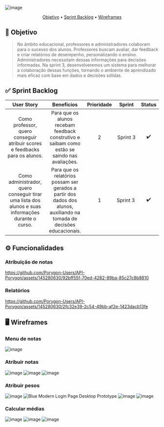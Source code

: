![image](https://github.com/Porygon-Users/API-Porygon/assets/145280630/fee6819b-02ba-42da-b3f0-ba30363a1ff9)

<p align = "center">
<a href="##Objetivo">Objetivo</a> •
<a href="##Sprint Backlog">Sprint Backlog</a> •
<a href="##Wireframes">Wireframes</a> 
</p>

##  🎯 Objetivo
> No âmbito educacional, professores e administradores colaboram para o sucesso dos alunos. Professores buscam avaliar, dar feedback e criar relatórios de desempenho, personalizando o ensino. Administradores necessitam dessas informações para decisões informadas. Na sprint 3, desenvolveremos um sistema para melhorar a colaboração dessas funções, tornando o ambiente de aprendizado mais eficaz com base em dados e decisões sólidas.


## ✅ Sprint Backlog
| User Story  | Benefícios  | Prioridade | Sprint  | Status |
|:------------:|:----------:|:-----:|:--------:|:------:|
| Como professor, quero conseguir atribuir scores e feedbacks para os alunos. | Para que os alunos recebam feedback construtivo e saibam como estão se saindo nas avaliações. | 2 | Sprint 3 | ✔️  |  
| Como administrador, quero conseguir tirar uma lista dos alunos e suas informações durante o curso. | Para que os relatórios possam ser gerados a partir dos dados dos alunos, auxiliando na tomada de decisões educacionais. | 1 |Sprint 3 | ✔️ |

## ⚙️ Funcionalidades

### Atribuição de notas
https://github.com/Porygon-Users/API-Porygon/assets/145280630/92bff55f-70ed-4282-89ba-85c27c8b8810

### Relatórios
https://github.com/Porygon-Users/API-Porygon/assets/145280630/2fc32e39-2c54-49bb-af2e-1423dacb13fe


## 🖥️ Wireframes

### Menu de notas
![image](https://github.com/Porygon-Users/API-Porygon/assets/145280630/9a9adaee-c3bd-4997-9410-f00a1d5dc18d)

### Atribuir notas
![image](https://github.com/Porygon-Users/API-Porygon/assets/145280630/19b401d9-03c9-4f89-8d90-2c174558f2cc)
![image](https://github.com/Porygon-Users/API-Porygon/assets/145280630/415cd366-1c09-4c9b-add6-6e10f562f7a9)
![image](https://github.com/Porygon-Users/API-Porygon/assets/145280630/4bf06ae6-953c-493f-8915-b6f1d8276284)

### Atribuir pesos
![image](https://github.com/Porygon-Users/API-Porygon/assets/145280630/c0fe506f-7c53-4ef5-8e81-4e90a84c8bc5)
![Blue Modern Login Page Desktop Prototype](https://github.com/Porygon-Users/API-Porygon/assets/143560101/462ba3fc-d26c-4513-bc1c-ddeccfa65b60)
![image](https://github.com/Porygon-Users/API-Porygon/assets/145280630/0d0a557d-024a-4e69-bf09-cfae1e5512ed)
![image](https://github.com/Porygon-Users/API-Porygon/assets/145280630/cab0ca41-4c40-49a9-a204-c4bc158bba6d)

### Calcular médias
![image](https://github.com/Porygon-Users/API-Porygon/assets/145280630/1ed5cb70-25a1-4276-907e-593bb4f7aaf2)
![image](https://github.com/Porygon-Users/API-Porygon/assets/145280630/830a20fa-0200-466f-940f-fdd01e66766d)
![image](https://github.com/Porygon-Users/API-Porygon/assets/145280630/46a8e4f6-ec33-4522-ab80-0ac2180f7987)






